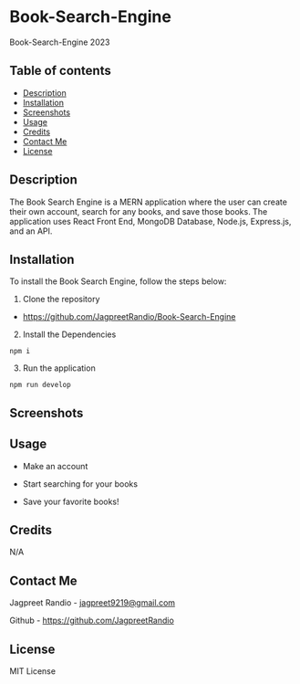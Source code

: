 # Book-Search-Engine
Book-Search-Engine
2023

## Table of contents
* [Description](#description)
* [Installation](#installation)
* [Screenshots](#screenshots)
* [Usage](#usage)
* [Credits](#credits)
* [Contact Me](#contact-me)
* [License](#license)

## Description

The Book Search Engine is a MERN application where the user can create their own account, search for any books, and save those books. The application uses React Front End, MongoDB Database, Node.js, Express.js, and an API. 

## Installation

To install the Book Search Engine, follow the steps below:

1. Clone the repository
 - https://github.com/JagpreetRandio/Book-Search-Engine

2. Install the Dependencies 

``` npm i ```

3. Run the application 

``` npm run develop ```

## Screenshots 


## Usage 

- Make an account 

- Start searching for your books

- Save your favorite books!


## Credits

N/A

## Contact Me

Jagpreet Randio - jagpreet9219@gmail.com

Github - https://github.com/JagpreetRandio


## License

MIT License 